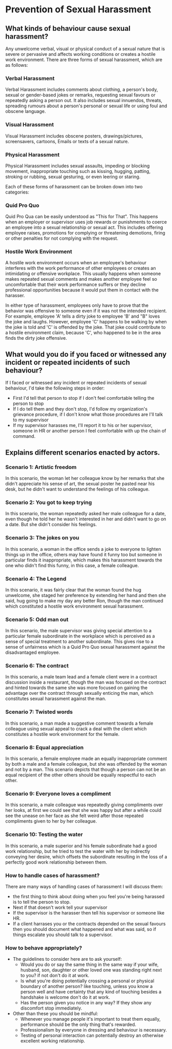 # Prevention of Sexual Harassment

## What kinds of behaviour cause sexual harassment?

Any unwelcome verbal, visual or physical conduct of a sexual nature that is severe or pervasive and affects working conditions or creates a hostile work environment.
There are three forms of sexual harassment, which are as follows:

### Verbal Harassment

Verbal Harassment includes comments about clothing, a person's body, sexual or gender-based jokes or remarks, requesting sexual favours or repeatedly asking a person out. It also includes sexual innuendos, threats, spreading rumours about a person's personal or sexual life or using foul and obscene language. 

### Visual Harassment

Visual Harassment includes obscene posters, drawings/pictures, screensavers, cartoons, Emails or texts of a sexual nature. 

### Physical Harassment

Physical Harassment includes sexual assaults, impeding or blocking movement, inappropriate touching such as kissing, hugging, patting, stroking or rubbing, sexual gesturing, or even leering or staring.

Each of these forms of harassment can be broken down into two categories:

### Quid Pro Quo

Quid Pro Qua can be easily understood as "This for That". This happens when an employer or supervisor uses job rewards or punishments to coerce an employee into a sexual relationship or sexual act. This includes offering employee raises, promotions for complying or threatening demotions, firing or other penalties for not complying with the request. 

### Hostile Work Environment

A hostile work environment occurs when an employee's behaviour interferes with the work performance of other employees or creates an intimidating or offensive workplace. This usually happens when someone makes repeated sexual comments and makes another employee feel so uncomfortable that their work performance suffers or they decline professional opportunities because it would put them in contact with the harasser.

In either type of harassment, employees only have to prove that the behavior was offensive to someone even if it was not the intended recipient. For example, employee 'A' tells a dirty joke to employee 'B' and "B" loves the joke and laughs. However, employee 'C' happens to be walking by when the joke is told and 'C' is offended by the joke. That joke could contribute to a hostile environment claim, because 'C', who happened to be in the area finds the dirty joke offensive.

## What would you do if you faced or witnessed any incident or repeated incidents of such behaviour?

If I faced or witnessed any incident or repeated incidents of sexual behaviour, I'd take the following steps in order: 
* First I'd tell that person to stop if I don't feel comfortable telling the person to stop
* If I do tell them and they don't stop, I'd follow my organization's grievance procedure, if I don't know what those procedures are I'll talk to my supervisor
* If my supervisor harasses me, I'll report it to his or her supervisor, someone in HR or another person I feel comfortable with up the chain of command.

## Explains different scenarios enacted by actors.

### Scenario 1: Artistic freedom
In this scenario, the woman let her colleague know by her remarks that she didn't appreciate his sense of art, the sexual poster he pasted near his desk, but he didn't want to understand the feelings of his colleague. 

### Scenario 2: You got to keep trying
In this scenario, the woman repeatedly asked her male colleague for a date, even though he told her he wasn't interested in her and didn't want to go on a date. But she didn't consider his feelings.

### Scenario 3: The jokes on you
In this scenario, a woman in the office sends a joke to everyone to lighten things up in the office, others may have found it funny too but someone in particular finds it inappropriate, which makes this harassment towards the one who didn't find this funny, in this case, a female colleague.

### Scenario 4: The Legend
In this scenario, it was fairly clear that the woman found the hug unwelcome, she staged her preference by extending her hand and then she said, hug going to make my day any better Ron, though the man continued which constituted a hostile work environment sexual harassment.

### Scenario 5: Odd man out
In this scenario, the male supervisor was giving special attention to a particular female subordinate in the workplace which is perceived as a sense of special treatment to another subordinate. This gives rise to a sense of unfairness which is a Quid Pro Quo sexual harassment against the disadvantaged employee.

### Scenario 6: The contract
In this scenario, a male team lead and a female client were in a contract discussion inside a restaurant, though the man was focused on the contract and hinted towards the same she was more focused on gaining the advantage over the contract through sexually enticing the man, which constitutes sexual harassment against the man.

### Scenario 7: Twisted words
In this scenario, a man made a suggestive comment towards a female colleague using sexual appeal to crack a deal with the client which constitutes a hostile work environment for the female.

### Scenario 8: Equal appreciation
In this scenario, a female employee made an equally inappropriate comment by both a male and a female colleague, but she was offended by the woman and not by a man. This scenario depicts that though a person can not be an equal recipient of the other others should be equally respectful to each other.

### Scenario 9: Everyone loves a compliment
In this scenario, a male colleague was repeatedly giving compliments over her looks, at first we could see that she was happy but after a while could see the unease on her face as she felt weird after those repeated compliments given to her by her colleague.

### Scenario 10: Testing the water
In this scenario, a male superior and his female subordinate had a good work relationship, but he tried to test the water with her by indirectly conveying her desire, which offsets the subordinate resulting in the loss of a perfectly good work relationship between them.

### How to handle cases of harassment?
There are many ways of handling cases of harassment I will discuss them:
* the first thing to think about doing when you feel you're being harassed is to tell the person to stop.
* Next if that doesn't work tell your supervisor
* If the supervisor is the harasser then tell his supervisor or someone like HR.
* If a client harrases you or the contracts depended on the sexual favours then you should document what happened and what was said, so if things escalate you should talk to a supervisor.


### How to behave appropriately?
* The guidelines to consider here are to ask yourself:
  * Would you do or say the same thing in the same way if your wife, husband, son, daughter or other loved one was standing right next to you? if not don't do it at work.
  * Is what you're doing potentially crossing a personal or physical boundary of another person? like touching, unless you know a person well and have certainty that any kind of touching besides a handshake is welcome don't do it at work.
  * Has the person given you notice in any way? If they show any discomfort stop immediately.
* Other than these you should be mindful: 
  * Whenever you manage people it's important to treat them equally, performance should be the only thing that's rewarded.
  * Professionalism by everyone in dressing and behaviour is necessary.
  * Testing of personal interaction can potentially destroy an otherwise excellent working relationship.
  
